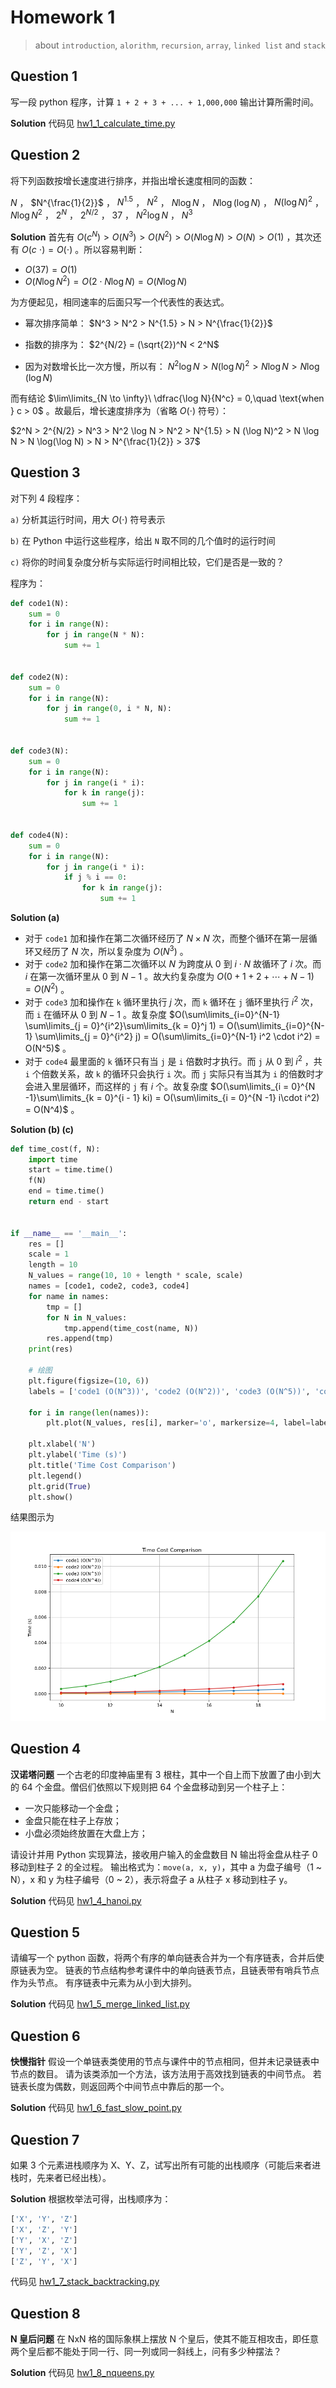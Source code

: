 # Homework 1

> about `introduction`, `alorithm`, `recursion`, `array`, `linked list` and `stack`

## Question 1

写一段 python 程序，计算 `1 + 2 + 3 + ... + 1,000,000` 输出计算所需时间。

**Solution** 代码见 [hw1_1_calculate_time.py](hw1_1_calculate_time.py)

## Question 2

将下列函数按增长速度进行排序，并指出增长速度相同的函数：

$N$ ， $N^{\frac{1}{2}}$ ， $N^{1.5}$ ， $N^2$ ， $N\log N$ ， $N\log (\log N)$ ， $N(\log N)^2$ ， $N\log N^2$ ， $2^N$ ， $2^{N/2}$ ， $37$ ， $N^2 \log N$ ， $N^3$

**Solution** 首先有 $O(c^N) > O(N^3) > O(N^2) > O(N \log N) > O(N) > O(1)$ ，其次还有 $O(c\ \cdot) = O(\cdot)$ 。所以容易判断：

- $O(37) = O(1)$ 
-  $O(N\log N^2) = O(2\cdot N\log N) = O(N \log N)$ 

为方便起见，相同速率的后面只写一个代表性的表达式。

- 幂次排序简单： $N^3 > N^2 > N^{1.5} > N > N^{\frac{1}{2}}$ 

- 指数的排序为： $2^{N/2} = (\sqrt{2})^N < 2^N$

- 因为对数增长比一次方慢，所以有： $N^2 \log N > N(\log N)^2 > N \log N > N \log (\log N)$

而有结论 $\lim\limits_{N \to \infty}\ \dfrac{\log N}{N^c} = 0,\quad \text{when  } c > 0$ 。故最后，增长速度排序为（省略 $O(\cdot)$ 符号）：

$2^N > 2^{N/2} > N^3 > N^2 \log N > N^2 > N^{1.5} > N (\log N)^2 > N \log N > N \log(\log N) > N > N^{\frac{1}{2}} > 37$



## Question 3

对下列 4 段程序：

`a)` 分析其运行时间，用大 $O(\cdot)$ 符号表示

`b)` 在 Python 中运行这些程序，给出 `N` 取不同的几个值时的运行时间

`c)` 将你的时间复杂度分析与实际运行时间相比较，它们是否是一致的？

程序为：

```python
def code1(N):
    sum = 0
    for i in range(N):
        for j in range(N * N):
            sum += 1


def code2(N):
    sum = 0
    for i in range(N):
        for j in range(0, i * N, N):
            sum += 1


def code3(N):
    sum = 0
    for i in range(N):
        for j in range(i * i):
            for k in range(j):
                sum += 1


def code4(N):
    sum = 0
    for i in range(N):
        for j in range(i * i):
            if j % i == 0:
                for k in range(j):
                    sum += 1
```

**Solution (a)** 

- 对于 `code1` 加和操作在第二次循环经历了 $N \times N$ 次，而整个循环在第一层循环又经历了 $N$ 次，所以复杂度为 $O(N^3)$ 。
- 对于 `code2` 加和操作在第二次循环以 $N$ 为跨度从 $0$ 到 $i\cdot N$ 故循环了 $i$ 次。而 $i$ 在第一次循环里从 $0$ 到 $N - 1$ 。故大约复杂度为 $O(0 + 1 + 2 +\cdots + N - 1) = O(N^2)$ 。
- 对于 `code3` 加和操作在 `k` 循环里执行 $j$ 次，而 `k` 循环在 `j` 循环里执行 $i^2$ 次，而 `i` 在循环从 $0$ 到 $N - 1$ 。故复杂度 $O(\sum\limits_{i=0}^{N-1} \sum\limits_{j = 0}^{i^2}\sum\limits_{k = 0}^j 1) = O(\sum\limits_{i=0}^{N-1} \sum\limits_{j = 0}^{i^2} j) = O(\sum\limits_{i=0}^{N-1} i^2 \cdot i^2) = O(N^5)$ 。
- 对于 `code4` 最里面的 `k` 循环只有当 `j` 是 `i` 倍数时才执行。而 `j` 从 $0$ 到 $i^2$ ，共 `i` 个倍数关系，故 `k` 的循环只会执行 `i` 次。而 `j` 实际只有当其为 `i` 的倍数时才会进入里层循环，而这样的 `j` 有 $i$ 个。故复杂度 $O(\sum\limits_{i = 0}^{N -1}\sum\limits_{k = 0}^{i - 1} ki) = O(\sum\limits_{i = 0}^{N -1} i\cdot i^2) = O(N^4)$ 。

**Solution (b) (c)**

```python
def time_cost(f, N):
    import time
    start = time.time()
    f(N)
    end = time.time()
    return end - start


if __name__ == '__main__':
    res = []
    scale = 1
    length = 10
    N_values = range(10, 10 + length * scale, scale)
    names = [code1, code2, code3, code4]
    for name in names:
        tmp = []
        for N in N_values:
            tmp.append(time_cost(name, N))
        res.append(tmp)
    print(res)

    # 绘图
    plt.figure(figsize=(10, 6))
    labels = ['code1 (O(N^3))', 'code2 (O(N^2))', 'code3 (O(N^5))', 'code4 (O(N^4))']

    for i in range(len(names)):
        plt.plot(N_values, res[i], marker='o', markersize=4, label=labels[i])

    plt.xlabel('N')
    plt.ylabel('Time (s)')
    plt.title('Time Cost Comparison')
    plt.legend()
    plt.grid(True)
    plt.show()
```

结果图示为

![hw1_3](./hw1_3.png)


## Question 4

**汉诺塔问题** 一个古老的印度神庙里有 3 根柱，其中一个自上而下放置了由小到大的 64 个金盘。僧侣们依照以下规则把 64 个金盘移动到另一个柱子上：
- 一次只能移动一个金盘；
- 金盘只能在柱子上存放；
- 小盘必须始终放置在大盘上方；

请设计并用 Python 实现算法，接收用户输入的金盘数目 N 输出将金盘从柱子 0 移动到柱子 2 的全过程。
输出格式为：`move(a, x, y)`，其中 a 为盘子编号（1 ~ N），x 和 y 为柱子编号（0 ~ 2），表示将盘子 a 从柱子 x 移动到柱子 y。

**Solution** 代码见 [hw1_4_hanoi.py](hw1_4_hanoi.py)

## Question 5

请编写一个 python 函数，将两个有序的单向链表合并为一个有序链表，合并后使原链表为空。
链表的节点结构参考课件中的单向链表节点，且链表带有哨兵节点作为头节点。
有序链表中元素为从小到大排列。

**Solution** 代码见 [hw1_5_merge_linked_list.py](hw1_5_merge_linked_list.py)

## Question 6

**快慢指针** 假设一个单链表类使用的节点与课件中的节点相同，但并未记录链表中节点的数目。
请为该类添加一个方法，该方法用于高效找到链表的中间节点。
若链表长度为偶数，则返回两个中间节点中靠后的那一个。

**Solution** 代码见 [hw1_6_fast_slow_point.py](hw1_6_fast_slow_point.py)

## Question 7

如果 3 个元素进栈顺序为 X、Y、Z，试写出所有可能的出栈顺序（可能后来者进栈时，先来者已经出栈）。

**Solution** 根据枚举法可得，出栈顺序为：

```python
['X', 'Y', 'Z']
['X', 'Z', 'Y']
['Y', 'X', 'Z']
['Y', 'Z', 'X']
['Z', 'Y', 'X']
```

代码见 [hw1_7_stack_backtracking.py](hw1_7_stack_backtracking.py)

## Question 8

**N 皇后问题** 在 NxN 格的国际象棋上摆放 N 个皇后，使其不能互相攻击，即任意两个皇后都不能处于同一行、同一列或同一斜线上，问有多少种摆法？

**Solution** 代码见 [hw1_8_nqueens.py](hw1_8_nqueens.py)